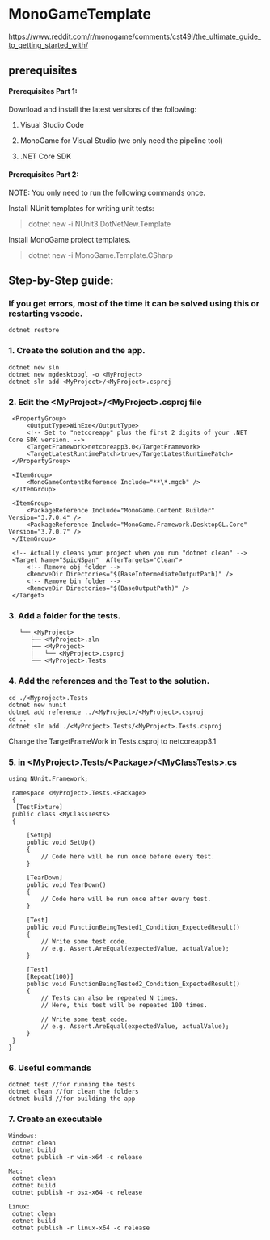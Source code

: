 # MonoGameTemplate

https://www.reddit.com/r/monogame/comments/cst49i/the_ultimate_guide_to_getting_started_with/

## prerequisites

#### Prerequisites Part 1:

Download and install the latest versions of the following:

1. Visual Studio Code

2. MonoGame for Visual Studio (we only need the pipeline tool)

3. .NET Core SDK

#### Prerequisites Part 2:

NOTE: You only need to run the following commands once.

Install NUnit templates for writing unit tests:

> dotnet new -i NUnit3.DotNetNew.Template

Install MonoGame project templates.

> dotnet new -i MonoGame.Template.CSharp



## Step-by-Step guide:

### If you get errors, most of the time it can be solved using this or restarting vscode.
    dotnet restore


### 1. Create the solution and the app.
    dotnet new sln
    dotnet new mgdesktopgl -o <MyProject>
    dotnet sln add <MyProject>/<MyProject>.csproj

### 2. Edit the \<MyProject>/\<MyProject>.csproj file 
   <Project Sdk="Microsoft.NET.Sdk">

     <PropertyGroup>
         <OutputType>WinExe</OutputType>
         <!-- Set to "netcoreapp" plus the first 2 digits of your .NET Core SDK version. -->
         <TargetFramework>netcoreapp3.0</TargetFramework>
         <TargetLatestRuntimePatch>true</TargetLatestRuntimePatch>
     </PropertyGroup>

     <ItemGroup>
         <MonoGameContentReference Include="**\*.mgcb" />
     </ItemGroup>

     <ItemGroup>
         <PackageReference Include="MonoGame.Content.Builder" Version="3.7.0.4" />
         <PackageReference Include="MonoGame.Framework.DesktopGL.Core" Version="3.7.0.7" />
     </ItemGroup>

     <!-- Actually cleans your project when you run "dotnet clean" -->
     <Target Name="SpicNSpan"  AfterTargets="Clean">
         <!-- Remove obj folder -->
         <RemoveDir Directories="$(BaseIntermediateOutputPath)" />
         <!-- Remove bin folder -->
         <RemoveDir Directories="$(BaseOutputPath)" />
     </Target>

 </Project>
 
 ### 3. Add a folder for the tests.
       └── <MyProject>
          ├── <MyProject>.sln
          ├── <MyProject>
          |   └── <MyProject>.csproj
          └── <MyProject>.Tests

### 4. Add the references and the Test to the solution.
    cd ./<Myproject>.Tests
    dotnet new nunit
    dotnet add reference ../<MyProject>/<MyProject>.csproj
    cd ..
    dotnet sln add ./<MyProject>.Tests/<MyProject>.Tests.csproj
    
Change the TargetFrameWork in Tests.csproj to netcoreapp3.1

### 5. in \<MyProject>.Tests/\<Package>/\<MyClassTests>.cs 
    using NUnit.Framework;
 
     namespace <MyProject>.Tests.<Package>
     {
      [TestFixture]
     public class <MyClassTests>
     {
     
         [SetUp]
         public void SetUp()
         {
             // Code here will be run once before every test.
         }
         
         [TearDown]
         public void TearDown()
         {
             // Code here will be run once after every test.
         }
         
         [Test]
         public void FunctionBeingTested1_Condition_ExpectedResult()
         {
             // Write some test code.
             // e.g. Assert.AreEqual(expectedValue, actualValue);
         }
         
         [Test]
         [Repeat(100)]
         public void FunctionBeingTested2_Condition_ExpectedResult()
         {
             // Tests can also be repeated N times.
             // Here, this test will be repeated 100 times.
             
             // Write some test code.
             // e.g. Assert.AreEqual(expectedValue, actualValue);
         }
     }
    }
 
 ### 6. Useful commands
    dotnet test //for running the tests
    dotnet clean //for clean the folders
    dotnet build //for building the app
    
### 7. Create an executable
    Windows:
     dotnet clean
     dotnet build
     dotnet publish -r win-x64 -c release

    Mac:
     dotnet clean
     dotnet build
     dotnet publish -r osx-x64 -c release

    Linux:
     dotnet clean
     dotnet build
     dotnet publish -r linux-x64 -c release
     

